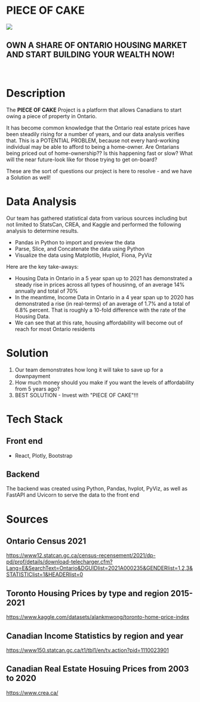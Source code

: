 # PIECE OF CAKE
![](https://img.thrfun.com/img/146/319/house_cake_x2.jpg)
##  OWN A SHARE OF ONTARIO HOUSING MARKET AND START BUILDING YOUR WEALTH NOW!

<br />

# Description

The **PIECE OF CAKE** Project is a platform that allows Canadians to start owing a piece of property in Ontario.

It has become common knowledge that the Ontario real estate prices have been steadily rising for a number of years, and our data analysis verifies that. This is a POTENTIAL PROBLEM, because not every hard-working individual may be able to afford to being a home-owner. Are Ontarians being priced out of home-ownership?? Is this happening fast or slow? What will the near future-look like for those trying to get on-board?

These are the sort of questions our project is here to resolve - and we have a Solution as well!



# Data Analysis

Our team has gathered statistical data from various sources including but not limited to StatsCan, CREA, and Kaggle and performed the following analysis to determine results.


- Pandas in Python to import and preview the data
- Parse, Slice, and Concatenate the data using Python
- Visualize the data using Matplotlib, Hvplot, Fiona, PyViz



Here are the key take-aways:

- Housing Data in Ontario in a 5 year span up to 2021 has demonstrated a steady rise in prices across all types of housinng, of an average 14% annually and total of 70%
- In the meantime, Income Data in Ontario in a 4 year span up to 2020 has demonstrated a rise (in real-terms) of an average of 1.7% and a total of 6.8% percent. That is roughly a 10-fold difference with the rate of the Housing Data.
- We can see that at this rate, housing affordability will become out of reach for most Ontario residents


# Solution

1) Our team demonstrates how long it will take to save up for a downpayment
2) How much money should you make if you want the levels of affordability from 5 years ago?
3) BEST SOLUTION - Invest with "PIECE OF CAKE"!!!



# Tech Stack
## Front end
- React, Plotly, Bootstrap

## Backend
The backend was created using Python, Pandas, hvplot, PyViz, as well as FastAPI and Uvicorn to serve the data to the front end

# Sources

## Ontario Census 2021

https://www12.statcan.gc.ca/census-recensement/2021/dp-pd/prof/details/download-telecharger.cfm?Lang=E&SearchText=Ontario&DGUIDlist=2021A000235&GENDERlist=1,2,3&STATISTIClist=1&HEADERlist=0

## Toronto Housing Prices by type and region 2015-2021

https://www.kaggle.com/datasets/alankmwong/toronto-home-price-index

## Canadian Income Statistics by region and year

https://www150.statcan.gc.ca/t1/tbl1/en/tv.action?pid=1110023901

## Canadian Real Estate Hosuing Prices from 2003 to 2020

https://www.crea.ca/

